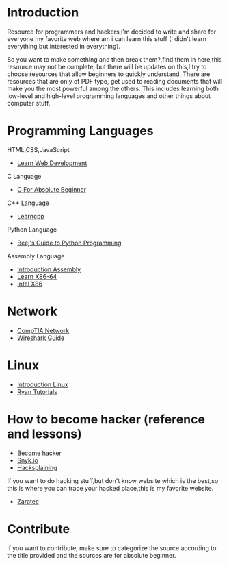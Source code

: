 # Introduction
Resource for programmers and hackers,i'm decided to write and share for everyone my favorite web where am i can learn this stuff (I didn't learn everything,but interested in everything).

So you want to make something and then break them?,find them in here,this resource may not be complete, but there will be updates on this,I try to choose resources that allow beginners to quickly understand.
There are resources that are only of PDF type, get used to reading documents that will make you the most powerful among the others.
This includes learning both low-level and high-level programming languages and other things about computer stuff.

# Programming Languages
HTML,CSS,JavaScript
- [Learn Web Development](https://developer.mozilla.org/en-US/docs/Learn)

C Language
- [C For Absolute Beginner](https://usermanual.wiki/Pdf/CProgrammingAbsoluteBeginnersGuide3rdEditio.424140197.pdf)

C++ Language
- [Learncpp](https://www.learncpp.com/)

Python Language
- [Beej's Guide to Python Programming](https://beej.us/guide/bgpython/html/)

Assembly Language
- [Introduction Assembly ](https://www.investopedia.com/terms/a/assembly-language.asp)
- [Learn X86-64](https://gpfault.net/posts/asm-tut-0.txt.html)
- [Intel X86](https://www.cs.virginia.edu/~cr4bd/4630/S2017/x86-doc.pdf)

# Network
- [CompTIA Network](https://www.howtonetwork.com/comptia-network-study-guide-free/)
- [Wireshark Guide](https://www.wireshark.org/docs/wsug_html_chunked/)

# Linux
- [Introduction Linux](https://tldp.org/LDP/intro-linux/html/index.html)
- [Ryan Tutorials](https://ryanstutorials.net/linuxtutorial/)


# How to become hacker (reference and lessons)
- [Become hacker](https://www.alltechbuzz.net/steps-to-become-master-hacker/)
- [Snyk.io](https://learn.snyk.io/)
- [Hacksplaining](https://www.hacksplaining.com/lessons)

If you want to do hacking stuff,but don't know website which is the best,so this is where you can trace your hacked place,this is my favorite website.
- [Zaratec](https://zaratec.io/ctf-practice/)

# Contribute
if you want to contribute, make sure to categorize the source according to the title provided and the sources are for absolute beginner.
